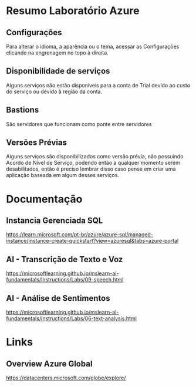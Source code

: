 # Resumo Laboratório Azure

## Configurações
Para alterar o idioma, a aparência ou o tema, acessar as Configurações clicando na engrenagem no topo à direita.

## Disponibilidade de serviços
Alguns serviços não estão disponíveis para a conta de Trial devido ao custo do serviço ou devido à região da conta.

## Bastions
São servidores que funcionam como ponte entre servidores

## Versões Prévias 
Alguns serviços são disponibilizados como versão prévia, não possuindo Acordo de Nível de Serviço, podendo então a qualquer momento serem desabilitados, então é preciso lembrar disso caso pense em criar uma aplicação baseada em algum desses serviços.

# Documentação
## Instancia Gerenciada SQL
https://learn.microsoft.com/pt-br/azure/azure-sql/managed-instance/instance-create-quickstart?view=azuresql&tabs=azure-portal

## AI - Transcrição de Texto e Voz
https://microsoftlearning.github.io/mslearn-ai-fundamentals/Instructions/Labs/09-speech.html

## AI - Análise de Sentimentos
https://microsoftlearning.github.io/mslearn-ai-fundamentals/Instructions/Labs/06-text-analysis.html

# Links
## Overview Azure Global
https://datacenters.microsoft.com/globe/explore/
